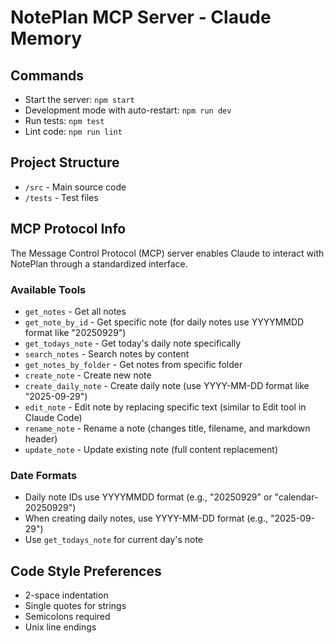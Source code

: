 # NotePlan MCP Server - Claude Memory

## Commands
- Start the server: `npm start`
- Development mode with auto-restart: `npm run dev`
- Run tests: `npm test`
- Lint code: `npm run lint`

## Project Structure
- `/src` - Main source code
- `/tests` - Test files

## MCP Protocol Info
The Message Control Protocol (MCP) server enables Claude to interact with NotePlan through a standardized interface.

### Available Tools
- `get_notes` - Get all notes
- `get_note_by_id` - Get specific note (for daily notes use YYYYMMDD format like "20250929")
- `get_todays_note` - Get today's daily note specifically
- `search_notes` - Search notes by content
- `get_notes_by_folder` - Get notes from specific folder
- `create_note` - Create new note
- `create_daily_note` - Create daily note (use YYYY-MM-DD format like "2025-09-29")
- `edit_note` - Edit note by replacing specific text (similar to Edit tool in Claude Code)
- `rename_note` - Rename a note (changes title, filename, and markdown header)
- `update_note` - Update existing note (full content replacement)

### Date Formats
- Daily note IDs use YYYYMMDD format (e.g., "20250929" or "calendar-20250929")
- When creating daily notes, use YYYY-MM-DD format (e.g., "2025-09-29")
- Use `get_todays_note` for current day's note

## Code Style Preferences
- 2-space indentation
- Single quotes for strings
- Semicolons required
- Unix line endings